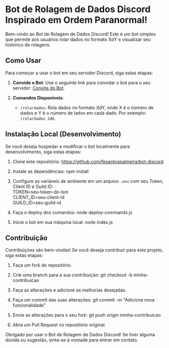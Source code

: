 # Bot de Rolagem de Dados Discord Inspirado em Ordem Paranormal!

Bem-vindo ao Bot de Rolagem de Dados Discord! Este é um bot simples que permite aos usuários rolar dados no formato XdY e visualizar seu histórico de rolagens.

## Como Usar

Para começar a usar o bot em seu servidor Discord, siga estas etapas:

1. **Convide o Bot**: Use o seguinte link para convidar o bot para o seu servidor: [Convite do Bot](https://discord.com/api/oauth2/authorize?client_id=1148944462727352320&permissions=8&scope=bot%20applications.commands).

2. **Comandos Disponíveis**:
   - `/rolardados`: Rola dados no formato XdY, onde X é o número de dados e Y é o número de lados em cada dado. Por exemplo: `/rolardados 2d6`.

## Instalação Local (Desenvolvimento)

Se você deseja hospedar e modificar o bot localmente para desenvolvimento, siga estas etapas:

1. Clone este repositório:
https://github.com/fesantospalmeira/bot-discord

2. Instale as dependências:
npm install

3. Configure as variáveis de ambiente em um arquivo `.env` com seu Token, Client ID e Guild ID:<br>
TOKEN=seu-token-do-bot<br>
CLIENT_ID=seu-client-id<br>
GUILD_ID=seu-guild-id

4. Faça o deploy dos comandos:
node deploy-commands.js

5. Inicie o bot em sua máquina local:
node index.js

## Contribuição

Contribuições são bem-vindas! Se você deseja contribuir para este projeto, siga estas etapas:

1. Faça um fork do repositório.

2. Crie uma branch para a sua contribuição:
git checkout -b minha-contribuicao

3. Faça as alterações e adicione as melhorias desejadas.

4. Faça um commit das suas alterações:
git commit -m "Adiciona nova funcionalidade"

5. Envie as alterações para o seu fork:
git push origin minha-contribuicao

6. Abra um Pull Request no repositório original.

Obrigado por usar o Bot de Rolagem de Dados Discord! Se tiver alguma dúvida ou sugestão, sinta-se à vontade para entrar em contato.

